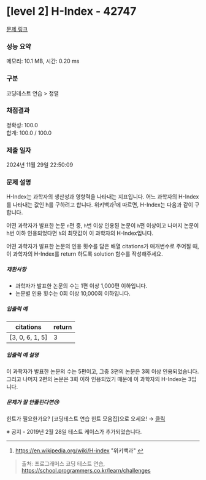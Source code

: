 # [level 2] H-Index - 42747 

[문제 링크](https://school.programmers.co.kr/learn/courses/30/lessons/42747) 

### 성능 요약

메모리: 10.1 MB, 시간: 0.20 ms

### 구분

코딩테스트 연습 > 정렬

### 채점결과

정확성: 100.0<br/>합계: 100.0 / 100.0

### 제출 일자

2024년 11월 29일 22:50:09

### 문제 설명

<p style="user-select: auto !important;">H-Index는 과학자의 생산성과 영향력을 나타내는 지표입니다. 어느 과학자의 H-Index를 나타내는 값인 h를 구하려고 합니다. 위키백과<sup id="fnref1" style="user-select: auto !important;"><a href="#fn1" style="user-select: auto !important;">1</a></sup>에 따르면, H-Index는 다음과 같이 구합니다.</p>

<p style="user-select: auto !important;">어떤 과학자가 발표한 논문 <code style="user-select: auto !important;">n</code>편 중, <code style="user-select: auto !important;">h</code>번 이상 인용된 논문이 <code style="user-select: auto !important;">h</code>편 이상이고 나머지 논문이 h번 이하 인용되었다면 <code style="user-select: auto !important;">h</code>의 최댓값이 이 과학자의 H-Index입니다.</p>

<p style="user-select: auto !important;">어떤 과학자가 발표한 논문의 인용 횟수를 담은 배열 citations가 매개변수로 주어질 때, 이 과학자의 H-Index를 return 하도록 solution 함수를 작성해주세요.</p>

<h5 style="user-select: auto !important;">제한사항</h5>

<ul style="user-select: auto !important;">
<li style="user-select: auto !important;">과학자가 발표한 논문의 수는 1편 이상 1,000편 이하입니다.</li>
<li style="user-select: auto !important;">논문별 인용 횟수는 0회 이상 10,000회 이하입니다.</li>
</ul>

<h5 style="user-select: auto !important;">입출력 예</h5>
<table class="table" style="user-select: auto !important;">
        <thead style="user-select: auto !important;"><tr style="user-select: auto !important;">
<th style="user-select: auto !important;">citations</th>
<th style="user-select: auto !important;">return</th>
</tr>
</thead>
        <tbody style="user-select: auto !important;"><tr style="user-select: auto !important;">
<td style="user-select: auto !important;">[3, 0, 6, 1, 5]</td>
<td style="user-select: auto !important;">3</td>
</tr>
</tbody>
      </table>
<h5 style="user-select: auto !important;">입출력 예 설명</h5>

<p style="user-select: auto !important;">이 과학자가 발표한 논문의 수는 5편이고, 그중 3편의 논문은 3회 이상 인용되었습니다. 그리고 나머지 2편의 논문은 3회 이하 인용되었기 때문에 이 과학자의 H-Index는 3입니다.</p>

<h5 style="user-select: auto !important;">문제가 잘 안풀린다면😢</h5>

<p style="user-select: auto !important;">힌트가 필요한가요? [코딩테스트 연습 힌트 모음집]으로 오세요! → <a href="https://school.programmers.co.kr/learn/courses/14743?itm_content=lesson42747" target="_blank" rel="noopener" style="user-select: auto !important;">클릭</a></p>

<p style="user-select: auto !important;">※ 공지 - 2019년 2월 28일 테스트 케이스가 추가되었습니다.</p>

<div class="footnotes" style="user-select: auto !important;">
<hr style="user-select: auto !important;">
<ol style="user-select: auto !important;">

<li id="fn1" style="user-select: auto !important;">
<p style="user-select: auto !important;"><a href="https://en.wikipedia.org/wiki/H-index" target="_blank" rel="noopener" style="user-select: auto !important;">https://en.wikipedia.org/wiki/H-index</a> "위키백과"&nbsp;<a href="#fnref1" style="user-select: auto !important;">↩</a></p>
</li>

</ol>
</div>


> 출처: 프로그래머스 코딩 테스트 연습, https://school.programmers.co.kr/learn/challenges